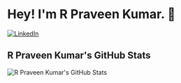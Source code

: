 # Hey! I'm R Praveen Kumar. 👋

[![LinkedIn](https://img.shields.io/badge/LinkedIn-R%20Praveen%20Kumar-blue)](https://www.linkedin.com/in/r-praveen-kumar-3767521a6/)

## R Praveen Kumar's GitHub Stats

![R Praveen Kumar's GitHub Stats](https://github-readme-stats.vercel.app/api?username=praveen-Kumar-R-1998&show_icons=true&theme=radical)




<!--
**praveen-Kumar-R-1998/praveen-kumar-R-1998** is a ✨ _special_ ✨ repository because its `README.md` (this file) appears on your GitHub profile.

Here are some ideas to get you started:

- 🔭 I’m currently working on ...
- 🌱 I’m currently learning ...
- 👯 I’m looking to collaborate on ...
- 🤔 I’m looking for help with ...
- 💬 Ask me about ...
- 📫 How to reach me: ...
- 😄 Pronouns: ...
- ⚡ Fun fact: ...
-->
